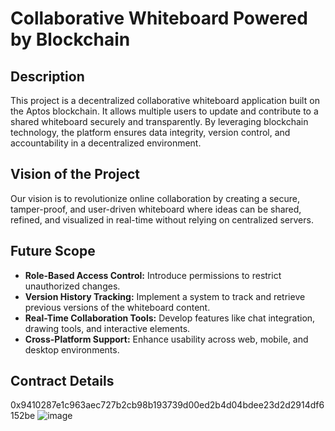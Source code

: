 # Collaborative Whiteboard Powered by Blockchain

## Description
This project is a decentralized collaborative whiteboard application built on the Aptos blockchain. It allows multiple users to update and contribute to a shared whiteboard securely and transparently. By leveraging blockchain technology, the platform ensures data integrity, version control, and accountability in a decentralized environment.

## Vision of the Project
Our vision is to revolutionize online collaboration by creating a secure, tamper-proof, and user-driven whiteboard where ideas can be shared, refined, and visualized in real-time without relying on centralized servers.

## Future Scope
- **Role-Based Access Control:** Introduce permissions to restrict unauthorized changes.
- **Version History Tracking:** Implement a system to track and retrieve previous versions of the whiteboard content.
- **Real-Time Collaboration Tools:** Develop features like chat integration, drawing tools, and interactive elements.
- **Cross-Platform Support:** Enhance usability across web, mobile, and desktop environments.

## Contract Details
0x9410287e1c963aec727b2cb98b193739d00ed2b4d04bdee23d2d2914df6152be
![image](https://github.com/user-attachments/assets/ed51ef70-41da-42e9-9f40-9fb9c37a7884)

